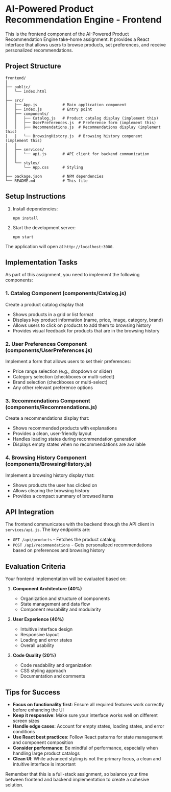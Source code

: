 # AI-Powered Product Recommendation Engine - Frontend

This is the frontend component of the AI-Powered Product Recommendation Engine take-home assignment. It provides a React interface that allows users to browse products, set preferences, and receive personalized recommendations.

## Project Structure

```
frontend/
│
├── public/
│   └── index.html
│
├── src/
│   ├── App.js           # Main application component
│   ├── index.js         # Entry point
│   ├── components/
│   │   ├── Catalog.js   # Product catalog display (implement this)
│   │   ├── UserPreferences.js  # Preference form (implement this)
│   │   ├── Recommendations.js  # Recommendations display (implement this)
│   │   └── BrowsingHistory.js  # Browsing history component (implement this)
│   │
│   ├── services/
│   │   └── api.js       # API client for backend communication
│   │
│   └── styles/
│       └── App.css      # Styling
│
├── package.json         # NPM dependencies
└── README.md            # This file
```

## Setup Instructions

1. Install dependencies:
   ```
   npm install
   ```

2. Start the development server:
   ```
   npm start
   ```

The application will open at `http://localhost:3000`.

## Implementation Tasks

As part of this assignment, you need to implement the following components:

### 1. Catalog Component (components/Catalog.js)

Create a product catalog display that:
- Shows products in a grid or list format
- Displays key product information (name, price, image, category, brand)
- Allows users to click on products to add them to browsing history
- Provides visual feedback for products that are in the browsing history

### 2. User Preferences Component (components/UserPreferences.js)

Implement a form that allows users to set their preferences:
- Price range selection (e.g., dropdown or slider)
- Category selection (checkboxes or multi-select)
- Brand selection (checkboxes or multi-select)
- Any other relevant preference options

### 3. Recommendations Component (components/Recommendations.js)

Create a recommendations display that:
- Shows recommended products with explanations
- Provides a clean, user-friendly layout
- Handles loading states during recommendation generation
- Displays empty states when no recommendations are available

### 4. Browsing History Component (components/BrowsingHistory.js)

Implement a browsing history display that:
- Shows products the user has clicked on
- Allows clearing the browsing history
- Provides a compact summary of browsed items

## API Integration

The frontend communicates with the backend through the API client in `services/api.js`. The key endpoints are:

- `GET /api/products` - Fetches the product catalog
- `POST /api/recommendations` - Gets personalized recommendations based on preferences and browsing history

## Evaluation Criteria

Your frontend implementation will be evaluated based on:

1. **Component Architecture (40%)**
   - Organization and structure of components
   - State management and data flow
   - Component reusability and modularity

2. **User Experience (40%)**
   - Intuitive interface design
   - Responsive layout
   - Loading and error states
   - Overall usability

3. **Code Quality (20%)**
   - Code readability and organization
   - CSS styling approach
   - Documentation and comments

## Tips for Success

- **Focus on functionality first**: Ensure all required features work correctly before enhancing the UI
- **Keep it responsive**: Make sure your interface works well on different screen sizes
- **Handle edge cases**: Account for empty states, loading states, and error conditions
- **Use React best practices**: Follow React patterns for state management and component composition
- **Consider performance**: Be mindful of performance, especially when handling large product catalogs
- **Clean UI**: While advanced styling is not the primary focus, a clean and intuitive interface is important

Remember that this is a full-stack assignment, so balance your time between frontend and backend implementation to create a cohesive solution.